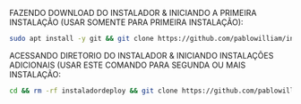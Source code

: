 FAZENDO DOWNLOAD DO INSTALADOR & INICIANDO A PRIMEIRA INSTALAÇÃO (USAR SOMENTE PARA PRIMEIRA INSTALAÇÃO):

```bash
sudo apt install -y git && git clone https://github.com/pablowilliam/instaladordeploy.git && sudo chmod -R 777 ./nstaladordeploy && cd instaladordeploy && sudo ./install_primaria
```

ACESSANDO DIRETORIO DO INSTALADOR & INICIANDO INSTALAÇÕES ADICIONAIS (USAR ESTE COMANDO PARA SEGUNDA OU MAIS INSTALAÇÃO:
```bash
cd && rm -rf instaladordeploy && git clone https://github.com/pablowilliam/instaladordeploy.git && sudo chmod -R 777 ./instaladordeploy && cd instaladordeploy && sudo ./install_instancia
```

